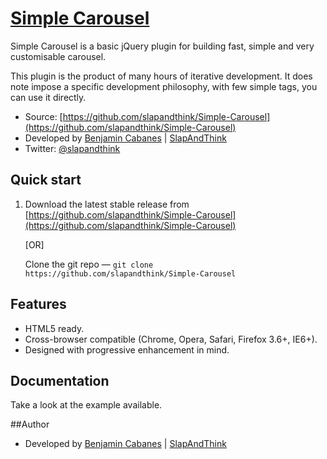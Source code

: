 # [Simple Carousel](http://html5boilerplate.com)

Simple Carousel is a basic jQuery plugin for building fast, simple and very customisable carousel.

This plugin is the product of many hours of iterative development.
It does note impose a specific development philosophy, with few simple tags,
you can use it directly.

* Source: [https://github.com/slapandthink/Simple-Carousel](https://github.com/slapandthink/Simple-Carousel)
* Developed by [Benjamin Cabanes](http://benjamincabanes.com) | [SlapAndThink](http://slapandthink.com)
* Twitter: [@slapandthink](http://twitter.com/slapandthink)


## Quick start

1. Download the latest stable release from
   [https://github.com/slapandthink/Simple-Carousel](https://github.com/slapandthink/Simple-Carousel)

   [OR]

   Clone the git repo — `git clone
   https://github.com/slapandthink/Simple-Carousel`


## Features

* HTML5 ready.
* Cross-browser compatible (Chrome, Opera, Safari, Firefox 3.6+, IE6+).
* Designed with progressive enhancement in mind.


## Documentation

Take a look at the example available.

##Author
* Developed by [Benjamin Cabanes](http://benjamincabanes.com) | [SlapAndThink](http://slapandthink.com)
